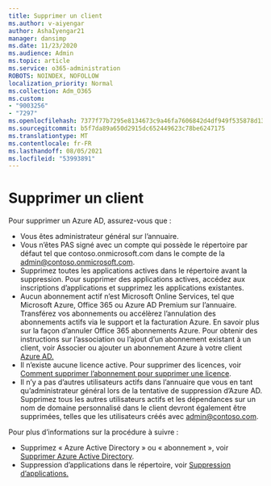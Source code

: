 ```yaml
---
title: Supprimer un client
ms.author: v-aiyengar
author: AshaIyengar21
manager: dansimp
ms.date: 11/23/2020
ms.audience: Admin
ms.topic: article
ms.service: o365-administration
ROBOTS: NOINDEX, NOFOLLOW
localization_priority: Normal
ms.collection: Adm_O365
ms.custom:
- "9003256"
- "7297"
ms.openlocfilehash: 7377f77b7295e8134673c9a46fa7606842d4df949f535878d13986c6d39d0b5e
ms.sourcegitcommit: b5f7da89a650d2915dc652449623c78be6247175
ms.translationtype: MT
ms.contentlocale: fr-FR
ms.lasthandoff: 08/05/2021
ms.locfileid: "53993891"
---
```

# <a name="delete-tenant"></a>Supprimer un client

Pour supprimer un Azure AD, assurez-vous que :
- Vous êtes administrateur général sur l’annuaire.
- Vous n’êtes PAS signé avec un compte qui possède le répertoire par défaut tel que contoso.onmicrosoft.com dans le compte de la admin@contoso.onmicrosoft.com.
- Supprimez toutes les applications actives dans le répertoire avant la suppression. Pour supprimer des applications actives, accédez aux inscriptions d’applications et supprimez les applications existantes.
- Aucun abonnement actif n’est Microsoft Online Services, tel que Microsoft Azure, Office 365 ou Azure AD Premium sur l’annuaire. Transférez vos abonnements ou accélèrez l’annulation des abonnements actifs via le support et la facturation Azure. En savoir plus sur la façon d’annuler Office 365 abonnements Azure. Pour obtenir des instructions sur l’association ou l’ajout d’un abonnement existant à un client, voir Associer ou ajouter un abonnement Azure à votre client [Azure AD.](https://docs.microsoft.com/azure/active-directory/fundamentals/active-directory-how-subscriptions-associated-directory)
- Il n’existe aucune licence active. Pour supprimer des licences, voir [Comment supprimer l’abonnement pour supprimer une licence](https://docs.microsoft.com/azure/active-directory/enterprise-users/directory-delete-howto#delete-a-subscription).
- Il n’y a pas d’autres utilisateurs actifs dans l’annuaire que vous en tant qu’administrateur général lors de la tentative de suppression d’Azure AD. Supprimez tous les autres utilisateurs actifs et les dépendances sur un nom de domaine personnalisé dans le client devront également être supprimées, telles que les utilisateurs créés avec admin@contoso.com.

Pour plus d’informations sur la procédure à suivre :
- Supprimez « Azure Active Directory » ou « abonnement », voir [Supprimer Azure Active Directory](https://docs.microsoft.com/azure/active-directory/users-groups-roles/directory-delete-howto).
- Suppression d’applications dans le répertoire, voir [Suppression d’applications.](https://docs.microsoft.com/azure/active-directory/develop/quickstart-remove-app) 
